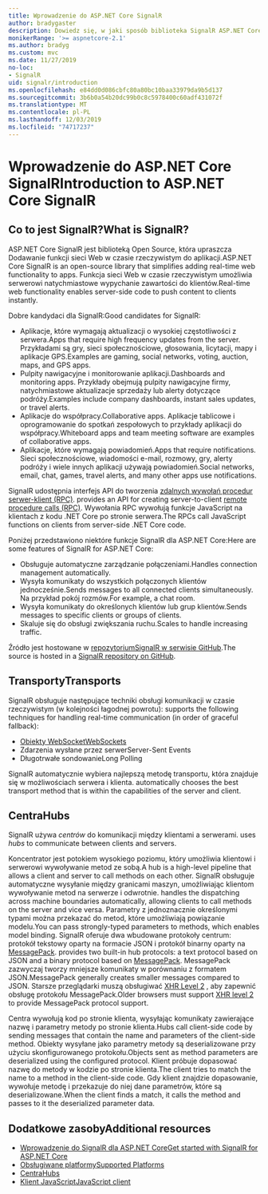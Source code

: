 ```yaml
---
title: Wprowadzenie do ASP.NET Core SignalR
author: bradygaster
description: Dowiedz się, w jaki sposób biblioteka SignalR ASP.NET Core upraszcza Dodawanie funkcji do aplikacji w czasie rzeczywistym.
monikerRange: '>= aspnetcore-2.1'
ms.author: bradyg
ms.custom: mvc
ms.date: 11/27/2019
no-loc:
- SignalR
uid: signalr/introduction
ms.openlocfilehash: e84dd0d086cbfc80a80bc10baa33979da9b5d137
ms.sourcegitcommit: 3b6b0a54b20dc99b0c8c5978400c60adf431072f
ms.translationtype: MT
ms.contentlocale: pl-PL
ms.lasthandoff: 12/03/2019
ms.locfileid: "74717237"
---
```

# <a name="introduction-to-aspnet-core-opno-locsignalr"></a><span data-ttu-id="de90e-103">Wprowadzenie do ASP.NET Core SignalR</span><span class="sxs-lookup"><span data-stu-id="de90e-103">Introduction to ASP.NET Core SignalR</span></span>

## <a name="what-is-opno-locsignalr"></a><span data-ttu-id="de90e-104">Co to jest SignalR?</span><span class="sxs-lookup"><span data-stu-id="de90e-104">What is SignalR?</span></span>

<span data-ttu-id="de90e-105">ASP.NET Core SignalR jest biblioteką Open Source, która upraszcza Dodawanie funkcji sieci Web w czasie rzeczywistym do aplikacji.</span><span class="sxs-lookup"><span data-stu-id="de90e-105">ASP.NET Core SignalR is an open-source library that simplifies adding real-time web functionality to apps.</span></span> <span data-ttu-id="de90e-106">Funkcja sieci Web w czasie rzeczywistym umożliwia serwerowi natychmiastowe wypychanie zawartości do klientów.</span><span class="sxs-lookup"><span data-stu-id="de90e-106">Real-time web functionality enables server-side code to push content to clients instantly.</span></span>

<span data-ttu-id="de90e-107">Dobre kandydaci dla SignalR:</span><span class="sxs-lookup"><span data-stu-id="de90e-107">Good candidates for SignalR:</span></span>

* <span data-ttu-id="de90e-108">Aplikacje, które wymagają aktualizacji o wysokiej częstotliwości z serwera.</span><span class="sxs-lookup"><span data-stu-id="de90e-108">Apps that require high frequency updates from the server.</span></span> <span data-ttu-id="de90e-109">Przykładami są gry, sieci społecznościowe, głosowania, licytacji, mapy i aplikacje GPS.</span><span class="sxs-lookup"><span data-stu-id="de90e-109">Examples are gaming, social networks, voting, auction, maps, and GPS apps.</span></span>
* <span data-ttu-id="de90e-110">Pulpity nawigacyjne i monitorowanie aplikacji.</span><span class="sxs-lookup"><span data-stu-id="de90e-110">Dashboards and monitoring apps.</span></span> <span data-ttu-id="de90e-111">Przykłady obejmują pulpity nawigacyjne firmy, natychmiastowe aktualizacje sprzedaży lub alerty dotyczące podróży.</span><span class="sxs-lookup"><span data-stu-id="de90e-111">Examples include company dashboards, instant sales updates, or travel alerts.</span></span>
* <span data-ttu-id="de90e-112">Aplikacje do współpracy.</span><span class="sxs-lookup"><span data-stu-id="de90e-112">Collaborative apps.</span></span> <span data-ttu-id="de90e-113">Aplikacje tablicowe i oprogramowanie do spotkań zespołowych to przykłady aplikacji do współpracy.</span><span class="sxs-lookup"><span data-stu-id="de90e-113">Whiteboard apps and team meeting software are examples of collaborative apps.</span></span>
* <span data-ttu-id="de90e-114">Aplikacje, które wymagają powiadomień.</span><span class="sxs-lookup"><span data-stu-id="de90e-114">Apps that require notifications.</span></span> <span data-ttu-id="de90e-115">Sieci społecznościowe, wiadomości e-mail, rozmowy, gry, alerty podróży i wiele innych aplikacji używają powiadomień.</span><span class="sxs-lookup"><span data-stu-id="de90e-115">Social networks, email, chat, games, travel alerts, and many other apps use notifications.</span></span>

SignalR<span data-ttu-id="de90e-116"> udostępnia interfejs API do tworzenia [zdalnych wywołań procedur serwer-klient (RPC)](https://wikipedia.org/wiki/Remote_procedure_call).</span><span class="sxs-lookup"><span data-stu-id="de90e-116"> provides an API for creating server-to-client [remote procedure calls (RPC)](https://wikipedia.org/wiki/Remote_procedure_call).</span></span> <span data-ttu-id="de90e-117">Wywołania RPC wywołują funkcje JavaScript na klientach z kodu .NET Core po stronie serwera.</span><span class="sxs-lookup"><span data-stu-id="de90e-117">The RPCs call JavaScript functions on clients from server-side .NET Core code.</span></span>

<span data-ttu-id="de90e-118">Poniżej przedstawiono niektóre funkcje SignalR dla ASP.NET Core:</span><span class="sxs-lookup"><span data-stu-id="de90e-118">Here are some features of SignalR for ASP.NET Core:</span></span>

* <span data-ttu-id="de90e-119">Obsługuje automatyczne zarządzanie połączeniami.</span><span class="sxs-lookup"><span data-stu-id="de90e-119">Handles connection management automatically.</span></span>
* <span data-ttu-id="de90e-120">Wysyła komunikaty do wszystkich połączonych klientów jednocześnie.</span><span class="sxs-lookup"><span data-stu-id="de90e-120">Sends messages to all connected clients simultaneously.</span></span> <span data-ttu-id="de90e-121">Na przykład pokój rozmów.</span><span class="sxs-lookup"><span data-stu-id="de90e-121">For example, a chat room.</span></span>
* <span data-ttu-id="de90e-122">Wysyła komunikaty do określonych klientów lub grup klientów.</span><span class="sxs-lookup"><span data-stu-id="de90e-122">Sends messages to specific clients or groups of clients.</span></span>
* <span data-ttu-id="de90e-123">Skaluje się do obsługi zwiększania ruchu.</span><span class="sxs-lookup"><span data-stu-id="de90e-123">Scales to handle increasing traffic.</span></span>

<span data-ttu-id="de90e-124">Źródło jest hostowane w [repozytoriumSignalR w serwisie GitHub](https://github.com/aspnet/AspNetCore/tree/master/src/SignalR).</span><span class="sxs-lookup"><span data-stu-id="de90e-124">The source is hosted in a [SignalR repository on GitHub](https://github.com/aspnet/AspNetCore/tree/master/src/SignalR).</span></span>

## <a name="transports"></a><span data-ttu-id="de90e-125">Transporty</span><span class="sxs-lookup"><span data-stu-id="de90e-125">Transports</span></span>

SignalR<span data-ttu-id="de90e-126"> obsługuje następujące techniki obsługi komunikacji w czasie rzeczywistym (w kolejności łagodnej powrotu):</span><span class="sxs-lookup"><span data-stu-id="de90e-126"> supports the following techniques for handling real-time communication (in order of graceful fallback):</span></span>

* [<span data-ttu-id="de90e-127">Obiekty WebSocket</span><span class="sxs-lookup"><span data-stu-id="de90e-127">WebSockets</span></span>](https://tools.ietf.org/html/rfc7118)
* <span data-ttu-id="de90e-128">Zdarzenia wysłane przez serwer</span><span class="sxs-lookup"><span data-stu-id="de90e-128">Server-Sent Events</span></span>
* <span data-ttu-id="de90e-129">Długotrwałe sondowanie</span><span class="sxs-lookup"><span data-stu-id="de90e-129">Long Polling</span></span>

SignalR<span data-ttu-id="de90e-130"> automatycznie wybiera najlepszą metodę transportu, która znajduje się w możliwościach serwera i klienta.</span><span class="sxs-lookup"><span data-stu-id="de90e-130"> automatically chooses the best transport method that is within the capabilities of the server and client.</span></span>

## <a name="hubs"></a><span data-ttu-id="de90e-131">Centra</span><span class="sxs-lookup"><span data-stu-id="de90e-131">Hubs</span></span>

SignalR<span data-ttu-id="de90e-132"> używa *centrów* do komunikacji między klientami a serwerami.</span><span class="sxs-lookup"><span data-stu-id="de90e-132"> uses *hubs* to communicate between clients and servers.</span></span>

<span data-ttu-id="de90e-133">Koncentrator jest potokiem wysokiego poziomu, który umożliwia klientowi i serwerowi wywoływanie metod ze sobą.</span><span class="sxs-lookup"><span data-stu-id="de90e-133">A hub is a high-level pipeline that allows a client and server to call methods on each other.</span></span> SignalR<span data-ttu-id="de90e-134"> obsługuje automatyczne wysyłanie między granicami maszyn, umożliwiając klientom wywoływanie metod na serwerze i odwrotnie.</span><span class="sxs-lookup"><span data-stu-id="de90e-134"> handles the dispatching across machine boundaries automatically, allowing clients to call methods on the server and vice versa.</span></span> <span data-ttu-id="de90e-135">Parametry z jednoznacznie określonymi typami można przekazać do metod, które umożliwiają powiązanie modelu.</span><span class="sxs-lookup"><span data-stu-id="de90e-135">You can pass strongly-typed parameters to methods, which enables model binding.</span></span> SignalR<span data-ttu-id="de90e-136"> oferuje dwa wbudowane protokoły centrum: protokół tekstowy oparty na formacie JSON i protokół binarny oparty na [MessagePack](https://msgpack.org/).</span><span class="sxs-lookup"><span data-stu-id="de90e-136"> provides two built-in hub protocols: a text protocol based on JSON and a binary protocol based on [MessagePack](https://msgpack.org/).</span></span>  <span data-ttu-id="de90e-137">MessagePack zazwyczaj tworzy mniejsze komunikaty w porównaniu z formatem JSON.</span><span class="sxs-lookup"><span data-stu-id="de90e-137">MessagePack generally creates smaller messages compared to JSON.</span></span> <span data-ttu-id="de90e-138">Starsze przeglądarki muszą obsługiwać [XHR Level 2](https://caniuse.com/#feat=xhr2) , aby zapewnić obsługę protokołu MessagePack.</span><span class="sxs-lookup"><span data-stu-id="de90e-138">Older browsers must support [XHR level 2](https://caniuse.com/#feat=xhr2) to provide MessagePack protocol support.</span></span>

<span data-ttu-id="de90e-139">Centra wywołują kod po stronie klienta, wysyłając komunikaty zawierające nazwę i parametry metody po stronie klienta.</span><span class="sxs-lookup"><span data-stu-id="de90e-139">Hubs call client-side code by sending messages that contain the name and parameters of the client-side method.</span></span> <span data-ttu-id="de90e-140">Obiekty wysyłane jako parametry metody są deserializowane przy użyciu skonfigurowanego protokołu.</span><span class="sxs-lookup"><span data-stu-id="de90e-140">Objects sent as method parameters are deserialized using the configured protocol.</span></span> <span data-ttu-id="de90e-141">Klient próbuje dopasować nazwę do metody w kodzie po stronie klienta.</span><span class="sxs-lookup"><span data-stu-id="de90e-141">The client tries to match the name to a method in the client-side code.</span></span> <span data-ttu-id="de90e-142">Gdy klient znajdzie dopasowanie, wywołuje metodę i przekazuje do niej dane parametrów, które są deserializowane.</span><span class="sxs-lookup"><span data-stu-id="de90e-142">When the client finds a match, it calls the method and passes to it the deserialized parameter data.</span></span>

## <a name="additional-resources"></a><span data-ttu-id="de90e-143">Dodatkowe zasoby</span><span class="sxs-lookup"><span data-stu-id="de90e-143">Additional resources</span></span>

* <span data-ttu-id="de90e-144">[Wprowadzenie do SignalR dla ASP.NET Core](xref:tutorials/signalr)</span><span class="sxs-lookup"><span data-stu-id="de90e-144">[Get started with SignalR for ASP.NET Core](xref:tutorials/signalr)</span></span>
* [<span data-ttu-id="de90e-145">Obsługiwane platformy</span><span class="sxs-lookup"><span data-stu-id="de90e-145">Supported Platforms</span></span>](xref:signalr/supported-platforms)
* [<span data-ttu-id="de90e-146">Centra</span><span class="sxs-lookup"><span data-stu-id="de90e-146">Hubs</span></span>](xref:signalr/hubs)
* [<span data-ttu-id="de90e-147">Klient JavaScript</span><span class="sxs-lookup"><span data-stu-id="de90e-147">JavaScript client</span></span>](xref:signalr/javascript-client)

